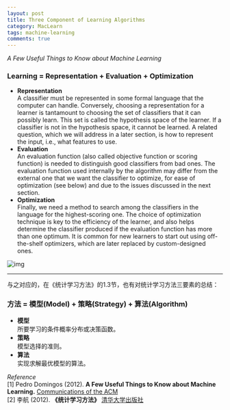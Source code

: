 ```yaml
---
layout: post
title: Three Component of Learning Algorithms
category: MacLearn
tags: machine-learning 
comments: true
---
```


*A Few Useful Things to Know about Machine Learning*

### Learning = Representation + Evaluation + Optimization

* **Representation**  
A classifier must be represented in some formal language that the computer can handle. Conversely, choosing a representation for a learner is tantamount to choosing the set of classifiers that it can possibly learn. This set is called the hypothesis space of the learner. If a classifier is not in the hypothesis space, it cannot be learned. A related question, which we will address in a later section, is how to represent the input, i.e., what features to use.     
* **Evaluation**  
 An evaluation function (also called objective function or scoring function) is needed to distinguish good classifiers from bad ones. The evaluation function used internally by the algorithm may differ from the external one that we want the classifier to optimize, for ease of optimization (see below) and due to the issues discussed in the next section.  
* **Optimization**  
Finally, we need a method to search among the classifiers in the language for the highest-scoring one. The choice of optimization technique is key to the efficiency of the learner, and also helps determine the classifier produced if the evaluation function has more than one optimum. It is common for new learners to start out using off-the-shelf optimizers, which are later replaced by custom-designed ones.

![img](https://freemang.github.io/public/img/2017-08-04-three-component-of-learning.png)

---  

与之对应的，在《统计学习方法》的1.3节，也有对统计学习方法三要素的总结：
### 方法 = 模型(Model) + 策略(Strategy) + 算法(Algorithm)
* **模型**  
所要学习的条件概率分布或决策函数。
* **策略**  
模型选择的准则。
* **算法**  
实现求解最优模型的算法。

*Reference*   
[1] Pedro Domingos (2012). **A Few Useful Things to Know about Machine Learning.** [Communications of the ACM](https://doi.org/10.1145/2347736.2347755)  
[2] 李航 (2012). **《统计学习方法》** [清华大学出版社]()
